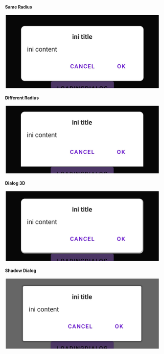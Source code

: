 #### Same Radius

<p align="center">
  <img src="https://github.com/gzeinnumer/MyLibDialog/blob/main/preview/MyLibDialog_26.png" width="500"/>
</p>

#### Different Radius

<p align="center">

  <img src="https://github.com/gzeinnumer/MyLibDialog/blob/main/preview/MyLibDialog_27.png" width="500"/>
</p>

#### Dialog 3D

<p align="center">
  <img src="https://github.com/gzeinnumer/MyLibDialog/blob/main/preview/MyLibDialog_28.png" width="500"/>
</p>

#### Shadow Dialog

<p align="center">
  <img src="https://github.com/gzeinnumer/MyLibDialog/blob/main/preview/MyLibDialog_29.png" width="500"/>
</p>